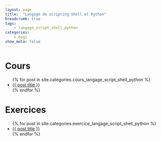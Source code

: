 ```yaml
---
layout: page
title:  "Langage de scripting Shell et Python"
breadcrumb: true
tags:
    - langage_script_shell_python
categories:
    - esgi
show_meta: false
---
```


# Cours
<ul>
    {% for post in site.categories.cours_langage_script_shell_python %}
    <li><a href="{{ site.url }}{{ post.url }}">{{ post.title }}</a></li>
    {% endfor %}
</ul>

# Exercices
<ul>
    {% for post in site.categories.exercice_langage_script_shell_python %}
    <li><a href="{{ site.url }}{{ post.url }}">{{ post.title }}</a></li>
    {% endfor %}
</ul>
